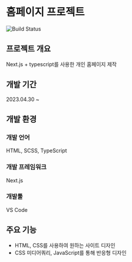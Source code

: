 # 홈페이지 프로젝트

![Build Status](https://img.shields.io/github/last-commit/kianpas/next-typescript-project)

## 프로젝트 개요
Next.js + typescript를 사용한 개인 홈페이지 제작

## 개발 기간
2023.04.30 ~ 

## 개발 환경
### 개발 언어
HTML, SCSS, TypeScript

### 개발 프레임워크
Next.js

### 개발툴
VS Code

## 주요 기능
- HTML, CSS를 사용하여 원하는 사이트 디자인
- CSS 미디어쿼리, JavaScript를 통해 반응형 디자인